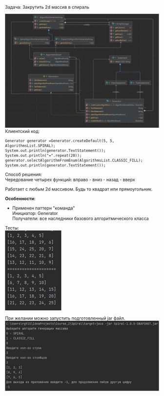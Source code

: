 Задача: Закрутить 2d массив в спираль

![img_4.png](img_4.png)
Клиентский код:

```
Generator generator =Generator.createDefault(5, 5, AlgorithmsList.SPIRAL);
System.out.println(generator.TextStatement());
System.out.println("=".repeat(20));
generator.selectAlgorithmFromEnum(AlgorithmsList.CLASSIC_FILL);
System.out.println(generator.TextStatement());
```

Способ решения:  
Чередование четырех функций: вправо - вниз - назад - вверх

Работает с любым 2d массивом. Будь то квадрат или прямоугольник.

**Особенности:**
- Применен паттерн "команда"  
Инициатор: Generator  
Получатели: все наследники базового алгоритмического класса

Тесты:  
![img_2.png](img_2.png)

При желании можно запустить подготовленный jar файл.
![img_3.png](img_3.png)
